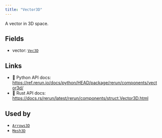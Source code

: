 ```yaml
---
title: "Vector3D"
---
```


A vector in 3D space.

## Fields

* vector: [`Vec3D`](../datatypes/vec3d.md)

## Links
 * 🐍 Python API docs: https://ref.rerun.io/docs/python/HEAD/package/rerun/components/vector3d/
 * 🦀 Rust API docs: https://docs.rs/rerun/latest/rerun/components/struct.Vector3D.html


## Used by

* [`Arrows3D`](../archetypes/arrows3d.md)
* [`Mesh3D`](../archetypes/mesh3d.md)
